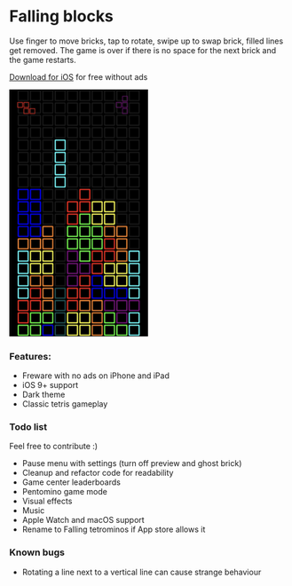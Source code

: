 #  Falling blocks

Use finger to move bricks, tap to rotate, swipe up to swap brick, filled lines get removed.
The game is over if there is no space for the next brick and the game restarts.

[Download for iOS](https://apps.apple.com/no/app/falling-squares/id1494243191) for free without ads

<img src="https://raw.githubusercontent.com/olavsalhus/Falling-blocks/master/screenshot.png" alt="screenshot" width="250"/>

### Features:

- Freware with no ads on iPhone and iPad
- iOS 9+ support
- Dark theme
- Classic tetris gameplay

### Todo list
Feel free to contribute :)
- Pause menu with settings (turn off preview and ghost brick)
- Cleanup and refactor code for readability
- Game center leaderboards
- Pentomino game mode
- Visual effects
- Music
- Apple Watch and macOS support
- Rename to Falling tetrominos if App store allows it

### Known bugs
- Rotating a line next to a vertical line can cause strange behaviour
